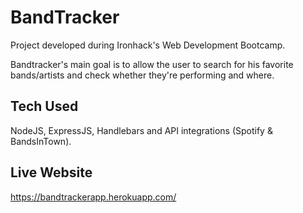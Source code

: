 # BandTracker
Project developed during Ironhack's Web Development Bootcamp. 

Bandtracker's main goal is to allow the user to search for his favorite bands/artists and check whether they're performing and where. 

## Tech Used
NodeJS, ExpressJS, Handlebars and API integrations (Spotify & BandsInTown).

## Live Website

https://bandtrackerapp.herokuapp.com/
